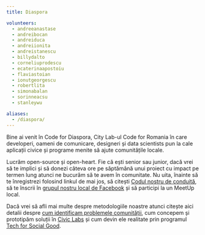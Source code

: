 ```yaml
---
title: Diaspora

volunteers:
  - andreeanastase
  - andreibocan
  - andreiduca
  - andreiionita
  - andreistanescu
  - billydalto
  - corneliuprodescu
  - ecaterinaapostoiu
  - flaviastoian
  - ionutgeorgescu
  - robertlita
  - simonabalan
  - sorinneacsu
  - stanleywu

aliases:
  - /diaspora/
---
```


Bine ai venit în Code for Diaspora, City Lab-ul Code for Romania în care developeri, oameni de comunicare, designeri și data scientists pun la cale aplicații civice și programe menite să ajute comunitățile locale.

Lucrăm open-source și open-heart. Fie că ești senior sau junior, dacă vrei să te implici și să donezi câteva ore pe săptămână unui proiect cu impact pe termen lung atunci ne bucurăm să te avem în comunitate. Nu uita, înainte să te înregistrezi folosind linkul de mai jos, să citești [Codul nostru de conduită](https://code4.ro/ro/codul-de-conduita/), să te înscrii în [grupul nostru local de Facebook](https://www.facebook.com/groups/458206441263604/) și să participi la un MeetUp local.

Dacă vrei să afli mai multe despre metodologiile noastre atunci citește aici detalii despre [cum identificam problemele comunității](https://civiclabs.ro/ro/despre), cum concepem și prototipăm soluții în [Civic Labs](https://civiclabs.ro/ro/solutions) și cum devin ele realitate prin programul [Tech for Social Good](https://tfsg.code4.ro/ro/).